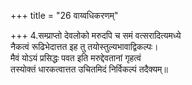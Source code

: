 +++
title = "26 वाय्वधिकरणम्"

+++
4.सम्प्राप्तो देवलोको मरुदपि च समं वत्सरादित्यमध्ये  
नैकत्वं रूढिभेदात्तत इह तु तयोस्तुल्यभावाद्विकल्पः।  
मैवं योऽयं प्रसिद्धः पवत इति मरुद्देवतानां गृहत्वं  
तस्योक्तं धारकत्वात्तत उचितमिदं निर्विकल्पं तदैक्यम्॥
